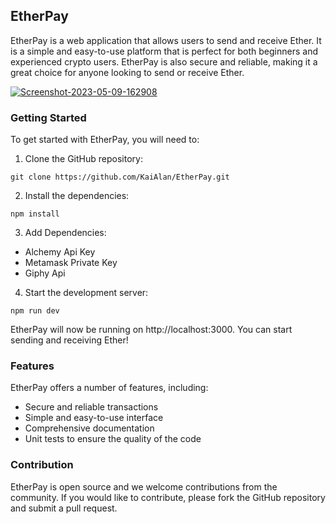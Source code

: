 ## EtherPay

EtherPay is a web application that allows users to send and receive Ether. It is a simple and easy-to-use platform that is perfect for both beginners and experienced crypto users. EtherPay is also secure and reliable, making it a great choice for anyone looking to send or receive Ether.

<a href="https://ibb.co/s59qVMS"><img src="https://i.ibb.co/s59qVMS/Screenshot-2023-05-09-162908.png" alt="Screenshot-2023-05-09-162908" border="0"></a>

### Getting Started

To get started with EtherPay, you will need to:

1. Clone the GitHub repository:

```
git clone https://github.com/KaiAlan/EtherPay.git
```

2. Install the dependencies:

```
npm install
```

3. Add Dependencies: 

* Alchemy Api Key
* Metamask Private Key
* Giphy Api


4. Start the development server:

```
npm run dev
```

EtherPay will now be running on http://localhost:3000. You can start sending and receiving Ether!

### Features

EtherPay offers a number of features, including:

* Secure and reliable transactions
* Simple and easy-to-use interface
* Comprehensive documentation
* Unit tests to ensure the quality of the code

### Contribution

EtherPay is open source and we welcome contributions from the community. If you would like to contribute, please fork the GitHub repository and submit a pull request.
